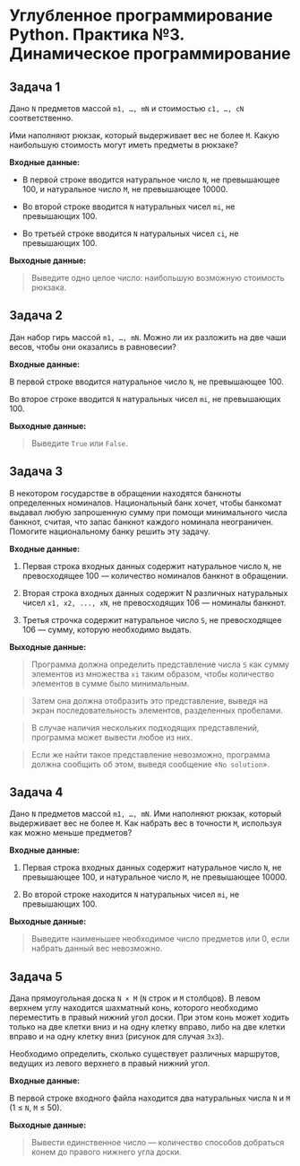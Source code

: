 # Углубленное программирование Python. Практика №3. Динамическое программирование

## Задача 1

Дано ```N``` предметов массой ```m1, …, mN``` и стоимостью ```c1, …, cN``` соответственно.

Ими наполняют рюкзак, который выдерживает вес не более ```M```. Какую наибольшую стоимость могут иметь предметы в рюкзаке?

__Входные данные:__

* В первой строке вводится натуральное число ```N```, не превышающее 100, и натуральное число ```M```, не превышающее 10000.

* Во второй строке вводится ```N``` натуральных чисел ```mi```, не превышающих 100.

* Во третьей строке вводится ```N``` натуральных чисел ```сi```, не превышающих 100.

__Выходные данные:__

> Выведите одно целое число: наибольшую возможную стоимость рюкзака.


## Задача 2

Дан набор гирь массой ```m1, …, mN```. Можно ли их разложить на две чаши весов, чтобы они оказались в равновесии?

__Входные данные:__

В первой строке вводится натуральное число ```N```, не превышающее 100.

Во второе строке вводится ```N``` натуральных чисел ```mi```, не превышающих 100.

__Выходные данные:__

> Выведите ```True``` или ```False```.


## Задача 3

В некотором государстве в обращении находятся банкноты определенных номиналов. Национальный банк хочет, чтобы банкомат выдавал любую запрошенную сумму при помощи минимального числа банкнот, считая, что запас банкнот каждого номинала неограничен. Помогите национальному банку решить эту задачу.

__Входные данные:__

1. Первая строка входных данных содержит натуральное число ```N```, не превосходящее 100 — количество номиналов банкнот в обращении. 

2. Вторая строка входных данных содержит N различных натуральных чисел ```x1, x2, ..., xN```, не превосходящих 106 — номиналы банкнот. 

3. Третья строчка содержит натуральное число ```S```, не превосходящее 106 — сумму, которую необходимо выдать.

__Выходные данные:__

> Программа должна определить представление числа ```S``` как сумму элементов из множества ```xi``` таким образом, чтобы количество элементов в сумме было минимальным. 

> Затем она должна отобразить это представление, выведя на экран последовательность элементов, разделенных пробелами. 

> В случае наличия нескольких подходящих представлений, программа может вывести любое из них. 

> Если же найти такое представление невозможно, программа должна сообщить об этом, выведя сообщение «```No solution```».


## Задача 4

Дано ```N``` предметов массой ```m1, …, mN```. Ими наполняют рюкзак, который выдерживает вес не более ```M```. Как набрать вес в точности ```M```, используя как можно меньше предметов?

__Входные данные:__

1. Первая строка входных данных содержит натуральное число ```N```, не превышающее 100, и натуральное число ```M```, не превышающее 10000.

2. Во второй строке находится ```N``` натуральных чисел ```mi```, не превышающих 100.

__Выходные данные:__

> Выведите наименьшее необходимое число предметов или 0, если набрать данный вес невозможно.


## Задача 5

Дана прямоугольная доска ```N × M``` (```N``` строк и ```M``` столбцов). В левом верхнем углу находится шахматный конь, которого необходимо переместить в правый нижний угол доски. При этом конь может ходить только на две клетки вниз и на одну клетку вправо, либо на две клетки вправо и на одну клетку вниз (рисунок для случая ```3х3```).

Необходимо определить, сколько существует различных маршрутов, ведущих из левого верхнего в правый нижний угол.

__Входные данные:__

В первой строке входного файла находится два натуральных числа ```N``` и ```M``` (1 ≤ ```N```, ```M``` ≤ 50).

__Выходные данные:__

> Вывести единственное число — количество способов добраться конем до правого нижнего угла доски.
